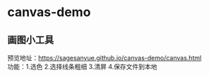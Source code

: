 # canvas-demo
## 画图小工具
预览地址：https://sagesanyue.github.io/canvas-demo/canvas.html  
功能：1.选色 2.选择线条粗细 3.清屏 4.保存文件到本地
